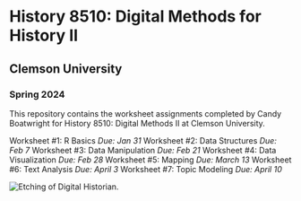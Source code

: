 # History 8510: Digital Methods for History II
## Clemson University
### Spring 2024

This repository contains the worksheet assignments completed by Candy Boatwright for History 8510: Digital Methods II at Clemson University.

Worksheet #1: R Basics
*Due: Jan 31*
Worksheet #2: Data Structures
*Due: Feb 7*
Worksheet #3: Data Manipulation
*Due: Feb 21*
Worksheet #4: Data Visualization
*Due: Feb 28*
Worksheet #5: Mapping
*Due: March 13*
Worksheet #6: Text Analysis
*Due: April 3*
Worksheet #7: Topic Modeling
*Due: April 10*

![Etching of Digital Historian.](https://chnm.gmu.edu/digitalhistory/i/etching.jpg) 
